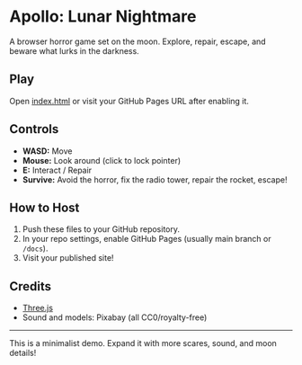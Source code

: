 # Apollo: Lunar Nightmare

A browser horror game set on the moon. Explore, repair, escape, and beware what lurks in the darkness.

## Play

Open [index.html](index.html) or visit your GitHub Pages URL after enabling it.

## Controls

- **WASD:** Move
- **Mouse:** Look around (click to lock pointer)
- **E:** Interact / Repair
- **Survive:** Avoid the horror, fix the radio tower, repair the rocket, escape!

## How to Host

1. Push these files to your GitHub repository.
2. In your repo settings, enable GitHub Pages (usually main branch or `/docs`).
3. Visit your published site!

## Credits

- [Three.js](https://threejs.org/)
- Sound and models: Pixabay (all CC0/royalty-free)

---

This is a minimalist demo. Expand it with more scares, sound, and moon details!
